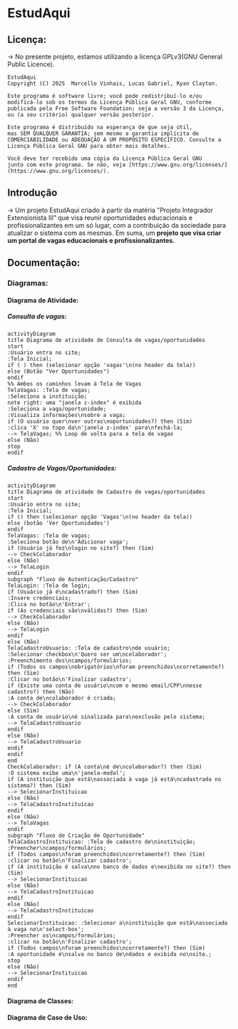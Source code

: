 # EstudAqui

## Licença:
-> No presente projeto, estamos utilizando a licença GPLv3(GNU General Public Licence).

```text
EstudAqui
Copyright (C) 2025  Marcello Vinhais, Lucas Gabriel, Ryan Clayton.

Este programa é software livre; você pode redistribuí-lo e/ou
modificá-lo sob os termos da Licença Pública Geral GNU, conforme
publicada pela Free Software Foundation; seja a versão 3 da Licença,
ou (a seu critério) qualquer versão posterior.

Este programa é distribuído na esperança de que seja útil,
mas SEM QUALQUER GARANTIA; sem mesmo a garantia implícita de
COMERCIABILIDADE ou ADEQUAÇÃO A UM PROPÓSITO ESPECÍFICO. Consulte a
Licença Pública Geral GNU para obter mais detalhes.

Você deve ter recebido uma cópia da Licença Pública Geral GNU
junto com este programa. Se não, veja [https://www.gnu.org/licenses/](https://www.gnu.org/licenses/).
```

## Introdução
-> Um projeto EstudAqui criado à partir da matéria "Projeto Integrador Extensionista III" que visa reunir oportunidades educacionais e profissionalizantes em um só lugar, com a contribuição da sociedade para atualizar o sistema com as mesmas. Em suma, um **projeto que visa criar um portal de vagas educacionais e profissionalizantes.**

## Documentação:

### Diagramas:

#### Diagrama de Atividade:

##### Consulta de vagas:

```mermaid
activityDiagram
title Diagrama de atividade de Consulta de vagas/oportunidades
start
:Usuário entra no site;
:Tela Inicial;
if ( ) then (selecionar opção 'vagas'\n(no header da tela))
else (Botão "Ver Oportunidades")
endif
%% Ambos os caminhos levam à Tela de Vagas
TelaVagas: :Tela de vagas;
:Seleciona a instituição;
note right: uma "janela z-index" é exibida
:Seleciona a vaga/oportunidade;
:Visualiza informações\nsobre a vaga;
if (O usuário quer\nver outras\noportunidades?) then (Sim)
:clica 'X' no topo da\n'janela z-index' para\nfechá-la;
--> TelaVagas; %% Loop de volta para a tela de vagas
else (Não)
stop
endif
```

##### Cadastro de Vagas/Oportunidades:

```mermaid
activityDiagram
title Diagrama de atividade de Cadastro de vagas/oportunidades
start
:Usuário entra no site;
:Tela Inicial;
if () then (selecionar opção 'Vagas'\n(no header da tela))
else (botão 'Ver Oportunidades')
endif
TelaVagas: :Tela de vagas;
:Seleciona botão de\n'Adicionar vaga';
if (Usuário já fez\nlogin no site?) then (Sim)
--> CheckColaborador
else (Não)
--> TelaLogin
endif
subgraph "Fluxo de Autenticação/Cadastro"
TelaLogin: :Tela de login;
if (Usuário já é\ncadastrado?) then (Sim)
:Insere credenciais;
:Clica no botão\n'Entrar';
if (As credenciais são\nválidas?) then (Sim)
--> CheckColaborador
else (Não)
--> TelaLogin
endif
else (Não)
TelaCadastroUsuario: :Tela de cadastro\nde usuário;
:Selecionar checkbox\n'Quero ser um\ncolaborador';
:Preenchimento dos\ncampos/formulários;
if (Todos os campos\nobrigatórios\nforam preenchidos\ncorretamente?) then (Sim)
:Clicar no botão\n'Finalizar cadastro';
if (Existe uma conta de usuário\ncom o mesmo email/CPF\nnesse cadastro?) then (Não)
:A conta de\ncolaborador é criada;
--> CheckColaborador
else (Sim)
:A conta de usuário\né sinalizada para\nexclusão pelo sistema;
--> TelaCadastroUsuario
endif
else (Não)
--> TelaCadastroUsuario
endif
endif
end
CheckColaborador: if (A conta\né de\ncolaborador?) then (Sim)
:O sistema exibe uma\n'janela-modal';
if (A instituição que está\nassociada à vaga já está\ncadastrada no sistema?) then (Sim)
--> SelecionarInstituicao
else (Não)
--> TelaCadastroInstituicao
endif
else (Não)
--> TelaVagas
endif
subgraph "Fluxo de Criação de Oportunidade"
TelaCadastroInstituicao: :Tela de cadastro de\ninstituição;
:Preencher\ncampos/formulários;
if (Todos campos\nforam preenchidos\ncorretamente?) then (Sim)
:clicar no botão\n'Finalizar cadastro';
if (A instituição é salva\nno banco de dados e\nexibida no site?) then (Sim)
--> SelecionarInstituicao
else (Não)
--> TelaCadastroInstituicao
endif
else (Não)
--> TelaCadastroInstituicao
endif
SelecionarInstituicao: :Selecionar a\ninstituição que está\nassociada à vaga no\n'select-box';
:Preencher os\ncampos/formulários;
:clicar no botão\n'Finalizar cadastro';
if (Todos campos\nforam preenchidos\ncorretamente?) then (Sim)
:A oportunidade é\nsalva no banco de\ndados e exibida no\nsite.;
stop
else (Não)
--> SelecionarInstituicao
endif
end
```

#### Diagrama de Classes:

#### Diagrama de Caso de Uso: